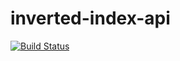 # inverted-index-api
[![Build Status](https://travis-ci.org/EmaEvidence/inverted-index-api.svg?branch=master)](https://travis-ci.org/EmaEvidence/inverted-index-api)
